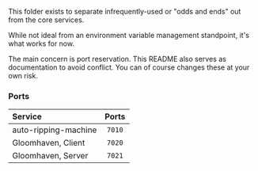 This folder exists to separate infrequently-used or "odds and ends" out from the core services.

While not ideal from an environment variable management standpoint, it's what works for now.

The main concern is port reservation. This README also serves as documentation to avoid conflict. You can of course changes these at your own risk.

### Ports

| Service               | Ports |
| :--                   | :-: |
| auto-ripping-machine  | `7010` |
| Gloomhaven, Client    | `7020` |
| Gloomhaven, Server    | `7021` |